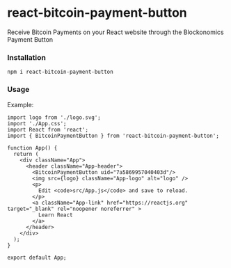 # react-bitcoin-payment-button
Receive Bitcoin Payments on your React website through the Blockonomics Payment Button

### Installation

`npm i react-bitcoin-payment-button`

### Usage


Example:
```
import logo from './logo.svg';
import './App.css';
import React from 'react';
import { BitcoinPaymentButton } from 'react-bitcoin-payment-button';

function App() {
  return (
    <div className="App">
      <header className="App-header">
        <BitcoinPaymentButton uid="7a5869957040403d"/>
        <img src={logo} className="App-logo" alt="logo" />
        <p>
          Edit <code>src/App.js</code> and save to reload.
        </p>
        <a className="App-link" href="https://reactjs.org" target="_blank" rel="noopener noreferrer" >
          Learn React
        </a>
      </header>
    </div>
  );
}

export default App;

```
